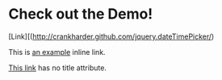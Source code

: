 Check out the Demo!
===================

[Link][(http://crankharder.github.com/jquery.dateTimePicker/)



This is [an example](http://example.com/ "Title") inline link.

[This link](http://example.net/) has no title attribute.